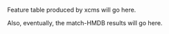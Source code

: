 Feature table produced by xcms will go here.

Also, eventually, the match-HMDB results will go here.